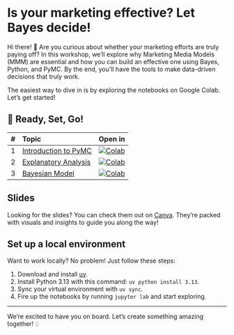 # Is your marketing effective? Let Bayes decide!

Hi there! 👋 Are you curious about whether your marketing efforts are truly paying off? In this workshop, we’ll explore why Marketing Media Models (MMM) are essential and how you can build an effective one using Bayes, Python, and PyMC. By the end, you’ll have the tools to make data-driven decisions that truly work.

The easiest way to dive in is by exploring the notebooks on Google Colab. Let’s get started!

## 🚀 Ready, Set, Go!

**#** | **Topic**                                                        | **Open in**
:-----:|:-----------------------------------------------------------------|:----------:
1 | [Introduction to PyMC](./notebooks/Intro%20to%20PyMC.ipynb)      | [![Colab](https://colab.research.google.com/assets/colab-badge.svg)](https://colab.research.google.com/github/xtreamsrl/mmm-workshop/blob/main/notebooks/Intro%20to%20PyMC.ipynb)
2 | [Explanatory Analysis](./notebooks/Explanatory%20Analysis.ipynb) | [![Colab](https://colab.research.google.com/assets/colab-badge.svg)](https://colab.research.google.com/github/xtreamsrl/mmm-workshop/blob/main/notebooks/Explanatory%20Analysis.ipynb)
3 | [Bayesian Model](./notebooks/Bayesian%20Model.ipynb)             | [![Colab](https://colab.research.google.com/assets/colab-badge.svg)](https://colab.research.google.com/github/xtreamsrl/mmm-workshop/blob/main/notebooks/Bayesian%20Model.ipynb)
## Slides
Looking for the slides? You can check them out on [Canva](https://www.canva.com/design/DAGbIbaH3sE/Q1YTkp4uV_UEZ4dk_gHkdA/edit?utm_content=DAGbIbaH3sE&utm_campaign=designshare&utm_medium=link2&utm_source=sharebutton). They’re packed with visuals and insights to guide you along the way!

## Set up a local environment
Want to work locally? No problem! Just follow these steps:
1. Download and install [uv](https://docs.astral.sh/uv/).
2. Install Python 3.13 with this command: `uv python install 3.13`.
3. Sync your virtual environment with `uv sync`.
4. Fire up the notebooks by running `jupyter lab` and start exploring.

---

We’re excited to have you on board. Let’s create something amazing together! 💡
